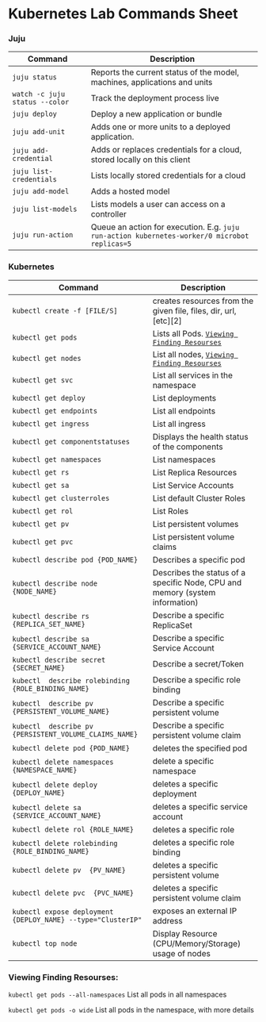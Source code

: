 # Kubernetes Lab Commands Sheet 

###  Juju

| Command                        | Description                                                                                   |
| ------------------------------ | --------------------------------------------------------------------------------------------- |
| `juju status`                  | Reports the current status of the model, machines, applications and units                     |
| `watch -c juju status --color` | Track the deployment process live                                                             |
| `juju deploy`                  | Deploy a new application or bundle                                                            |
| `juju add-unit `               | Adds one or more units to a deployed application.                                             |
| `juju add-credential`          | Adds or replaces credentials for a cloud, stored locally on this client                       |
| `juju list-credentials`        | Lists locally stored credentials for a cloud                                                  |
| `juju add-model`               | Adds a hosted model                                                                           |
| `juju list-models`             | Lists models a user can access on a controller                                                |
| `juju run-action`              | Queue an action for execution. E.g. `juju run-action kubernetes-worker/0 microbot replicas=5` |


### Kubernetes 

| Command                                                      | Description                                                                  |
| ------------------------------------------------------------ | ---------------------------------------------------------------------------- |
| `kubectl create -f [FILE/S]`                                 | creates resources from the given file, files, dir, url, [etc][2]             |
| `kubectl get pods`                                           | Lists all Pods. [`Viewing Finding Resourses`](#Viewing-Finding-Resourses)    |
| `kubectl get nodes`                                          | List all nodes, [`Viewing Finding Resourses`](#Viewing-Finding-Resourses)    |
| `kubectl get svc`                                            | List all services in the namespace                                           |
| `kubectl get deploy`                                         | List deployments                                                             |
| `kubectl get endpoints`                                      | List all endpoints                                                           |
| `kubectl get ingress`                                        | List all ingress                                                             |
| `kubectl get componentstatuses`                              | Displays the health status of the components                                 |
| `kubectl get namespaces`                                     | List namespaces                                                              |
| `kubectl get rs`                                             | List Replica Resources                                                       |
| `kubectl get sa`                                             | List Service Accounts                                                        |
| `kubectl get clusterroles`                                   | List default Cluster Roles                                                   |
| `kubectl get rol`                                            | List Roles                                                                   |
| `kubectl get pv`                                             | List persistent volumes                                                      |
| `kubectl get pvc`                                            | List persistent volume claims                                                |
| `kubectl describe pod {POD_NAME}`                            | Describes a specific pod                                                     |
| `kubectl describe node {NODE_NAME}`                          | Describes the status of a specific Node, CPU and memory (system information) |
| `kubectl describe rs {REPLICA_SET_NAME}`                     | Describe a specific ReplicaSet                                               |
| `kubectl describe sa {SERVICE_ACCOUNT_NAME}`                 | Describe a specific Service Account                                          |
| `kubectl describe secret {SECRET_NAME}`                      | Describe a secret/Token                                                      |
| `kubectl  describe rolebinding {ROLE_BINDING_NAME}`          | Describe a specific role binding                                             |
| `kubectl  describe pv {PERSISTENT_VOLUME_NAME}`              | Describe a specific persistent volume                                      |
| `kubectl  describe pv {PERSISTENT_VOLUME_CLAIMS_NAME}`       | Describe a specific persistent volume claim                                  |
| `kubectl delete pod {POD_NAME}`                              | deletes the specified pod                                                    |
| `kubectl delete namespaces {NAMESPACE_NAME}`                 | delete a specific namespace                                                  |
| `kubectl delete deploy {DEPLOY_NAME}`                        | deletes a specific deployment                                                |
| `kubectl delete sa {SERVICE_ACCOUNT_NAME}`                   | deletes a specific service account                                           |
| `kubectl delete rol {ROLE_NAME}`                             | deletes a specific role                                                      |
| `kubectl delete rolebinding  {ROLE_BINDING_NAME}`            | deletes a specific role binding                                              |
| `kubectl delete pv  {PV_NAME}`                               | deletes a specific persistent volume                                         |
| `kubectl delete pvc  {PVC_NAME}`                             | deletes a specific persistent volume claim                                   |
| `kubectl expose deployment {DEPLOY_NAME} --type="ClusterIP"` | exposes an external IP address                                               |
| `kubectl top node `                                          | Display Resource (CPU/Memory/Storage) usage of nodes                         |

### Viewing Finding Resourses:
`kubectl get pods --all-namespaces` List all pods in all namespaces

`kubectl get pods -o wide` List all pods in the namespace, with more details
